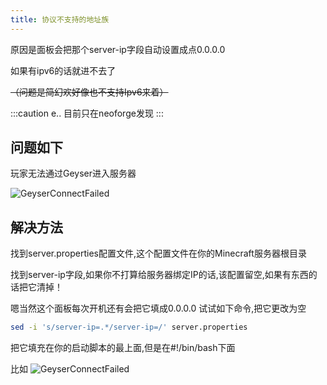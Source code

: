 ```yaml
---
title: 协议不支持的地址族
---
```


原因是面板会把那个server-ip字段自动设置成点0.0.0.0

如果有ipv6的话就进不去了

~~（问题是简幻欢好像也不支持Ipv6来着）~~

:::caution e..
目前只在neoforge发现
:::
## 问题如下
玩家无法通过Geyser进入服务器

![GeyserConnectFailed](/img/pages/GeyserConnectFailed-1.jpg)

## 解决方法

找到server.properties配置文件,这个配置文件在你的Minecraft服务器根目录

找到server-ip字段,如果你不打算给服务器绑定IP的话,该配置留空,如果有东西的话把它清掉！

嗯当然这个面板每次开机还有会把它填成0.0.0.0
试试如下命令,把它更改为空
``` bash
sed -i 's/server-ip=.*/server-ip=/' server.properties
```
把它填充在你的启动脚本的最上面,但是在#!/bin/bash下面

比如
![GeyserConnectFailed](/img/pages/GeyserConnectFailed-2.png)


